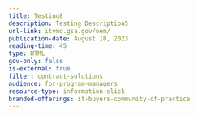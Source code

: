 ```yaml
---
title: Testing8
description: Testing Description5
url-link: itvmo.gsa.gov/oem/
publication-date: August 18, 2023
reading-time: 45
type: HTML
gov-only: false
is-external: true
filter: contract-solutions
audience: for-program-managers
resource-type: information-slick
branded-offerings: it-buyers-community-of-practice
---
```

